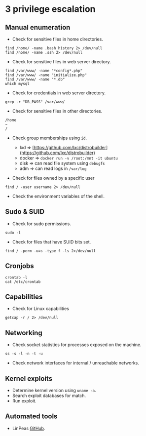 # 3 privilege escalation

## Manual enumeration

- Check for sensitive files in home directories.

```
find /home/ -name .bash_history 2> /dev/null
find /home/ -name .ssh 2> /dev/null
```

- Check for sensitive files in web server directory.

```
find /var/www/ -name "*config*.php"
find /var/www/ -name "initialize.php"
find /var/www/ -name "*.db"
which mysql
```

- Check for credentials in web server directory.

```shell
grep -r "DB_PASS" /var/www/
```

- Check for sensitive files in other directories.

```
/home
~
/
```

- Check group memberships using `id`.
    - lxd => [https://github.com/lxc/distrobuilder](https://github.com/lxc/distrobuilder)
    - docker => `docker run -v /root:/mnt -it ubuntu`
    - disk => can read file system using `debugfs`
    - adm => can read logs in `/var/log`

- Check for files owned by a specific user

```shell
find / -user username 2> /dev/null
```

- Check the environment variables of the shell.

## Sudo & SUID

- Check for sudo permissions.

```shell
sudo -l
```

- Check for files that have SUID bits set.

```shell
find / -perm -u=s -type f -ls 2>/dev/null
```

## Cronjobs

```
crontab -l
cat /etc/crontab
```

## Capabilities

- Check for Linux capabilities

```shell
getcap -r / 2> /dev/null
```

## Networking

- Check socket statistics for processes exposed on the machine.

```
ss -s -l -n -t -u
```

- Check network interfaces for internal / unreachable networks.

## Kernel exploits

- Determine kernel version using `uname -a`.
- Search exploit databases for match.
- Run exploit.

## Automated tools

- LinPeas [GitHub](https://github.com/carlospolop/PEASS-ng/tree/master/linPEAS).
